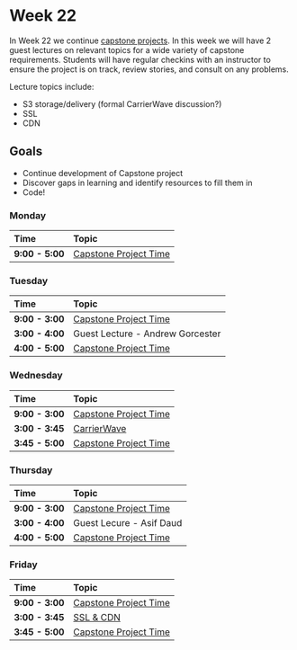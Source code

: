 # Week 22

In Week 22 we continue [capstone projects](../capstone/capstone.md). In this week we will have 2 guest lectures on relevant topics for a wide variety of capstone requirements. Students will have regular checkins with an instructor to ensure the project is on track, review stories, and consult on any problems.

Lecture topics include:
+ S3 storage/delivery (formal CarrierWave discussion?)
+ SSL
+ CDN

## Goals

+ Continue development of Capstone project
+ Discover gaps in learning and identify resources to fill them in
+ Code!

### Monday

| Time             | Topic                                            |
|:-----------------|:-------------------------------------------------|
| **9:00 - 5:00**  | [Capstone Project Time](../capstone/capstone.md) |


### Tuesday

| Time             | Topic                                            |
|:-----------------|:-------------------------------------------------|
| **9:00 - 3:00**  | [Capstone Project Time](../capstone/capstone.md) |
| **3:00 - 4:00**  | Guest Lecture - Andrew Gorcester                 |
| **4:00 - 5:00**  | [Capstone Project Time](../capstone/capstone.md) |

### Wednesday

| Time            | Topic                                            |
|:----------------|:-------------------------------------------------|
| **9:00 - 3:00** | [Capstone Project Time](../capstone/capstone.md) |
| **3:00 - 3:45** | [CarrierWave](wednesday/carrierwave.md)          |
| **3:45 - 5:00** | [Capstone Project Time](../capstone/capstone.md) |

### Thursday

| Time            | Topic                                            |
|:----------------|:-------------------------------------------------|
| **9:00 - 3:00** | [Capstone Project Time](../capstone/capstone.md) |
| **3:00 - 4:00** | Guest Lecure - Asif Daud                         |
| **4:00 - 5:00** | [Capstone Project Time](../capstone/capstone.md) |


### Friday

| Time            | Topic                                            |
|:----------------|:-------------------------------------------------|
| **9:00 - 3:00** | [Capstone Project Time](../capstone/capstone.md) |
| **3:00 - 3:45** | [SSL & CDN](friday/ssl_and_cdn.md)               |
| **3:45 - 5:00** | [Capstone Project Time](../capstone/capstone.md) |


